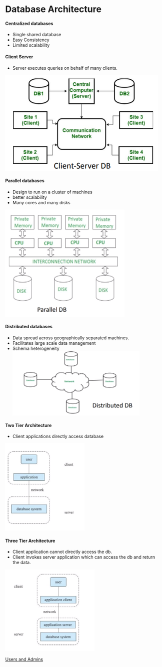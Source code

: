 # Database Architecture

#### Centralized databases
- Single shared database
- Easy Consistency
- Limited scalability

#### Client Server
- Server executes queries on behalf of many clients.

![](../../Attachments/database-architecture-20230924-14.png)

#### Parallel databases
- Design to run on a cluster of machines
- better scalability
- Many cores and many disks

![](../../Attachments/database-architecture-20230924-15.png)

#### Distributed databases
- Data spread across geographically separated machines.
- Facilitates large scale data management
- Schema heterogeneity
![](../../Attachments/database-architecture-20230924-16.png)

#### Two Tier Architecture
- Client applications directly access database

![](../../Attachments/database-architecture-20230924-17.png)

#### Three Tier Architecture
- Client application cannot directly access the db.
- Client invokes server application which can access the db and return the data.

![](../../Attachments/database-architecture-20230924-18.png)

[Users and Admins](users-and-admins.md)